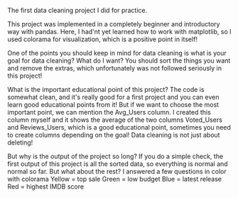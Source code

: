 The first data cleaning project I did for practice.

This project was implemented in a completely beginner and introductory way with pandas.
Here, I had'nt yet learned how to work with matplotlib, so I used colorama for visualization, which is a positive point in itself!

One of the points you should keep in mind for data cleaning is what is your goal for data cleaning? What do I want?
You should sort the things you want and remove the extras, which unfortunately was not followed seriously in this project!

What is the important educational point of this project?
The code is somewhat clean, and it's really good for a first project and you can even learn good educational points from it!
But if we want to choose the most important point, we can mention the Avg_Users column.
I created this column myself and it shows the average of the two columns Voted_Users and Reviews_Users, which is a good educational point, sometimes you need to create columns depending on the goal!
Data cleaning is not just about deleting!

But why is the output of the project so long? 
If you do a simple check, the first output of this project is all the sorted data, so everything is normal and normal so far.
But what about the rest?
I answered a few questions in color with colorama
Yellow = top sale
Green = low budget
Blue = latest release
Red = highest IMDB score
